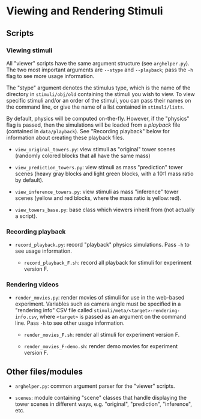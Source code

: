 # Viewing and Rendering Stimuli

## Scripts

### Viewing stimuli

All "viewer" scripts have the same argument structure (see
`arghelper.py`). The two most important arguments are `--stype` and
`--playback`; pass the `-h` flag to see more usage information.

The "stype" argument denotes the stimulus type, which is the name of
the directory in `stimuli/obj/old` containing the stimuli you wish to
view. To view specific stimuli and/or an order of the stimuli, you can
pass their names on the command line, or give the name of a list
contained in `stimuli/lists`.

By default, physics will be computed on-the-fly. However, if the
"physics" flag is passed, then the simulations will be loaded from a
*playback* file (contained in `data/playback`). See "Recording
playback" below for information about creating these playback files.

* `view_original_towers.py`: view stimuli as "original" tower scenes
  (randomly colored blocks that all have the same mass)

* `view_prediction_towers.py`: view stimuli as mass "prediction" tower
  scenes (heavy gray blocks and light green blocks, with a 10:1 mass
  ratio by default).

* `view_inference_towers.py`: view stimuli as mass "inference" tower
  scenes (yellow and red blocks, where the mass ratio is yellow:red).

* `view_towers_base.py`: base class which viewers inherit from (not
  actually a script).


### Recording playback

* `record_playback.py`: record "playback" physics simulations. Pass
  `-h` to see usage information.

    * `record_playback_F.sh`: record all playback for stimuli for
      experiment version F.


### Rendering videos

* `render_movies.py`: render movies of stimuli for use in the
  web-based experiment. Variables such as camera angle must be
  specified in a "rendering info" CSV file called
  `stimuli/meta/<target>-rendering-info.csv`, where `<target>` is
  passed as an argument on the command line. Pass `-h` to see other
  usage information.

    * `render_movies_F.sh`: render all stimuli for experiment version
      F.

    * `render_movies_F-demo.sh`: render demo movies for experiment
      version F.


## Other files/modules

* `arghelper.py`: common argument parser for the "viewer" scripts.

* `scenes`: module containing "scene" classes that handle displaying
  the tower scenes in different ways, e.g. "original", "prediction",
  "inference", etc.

